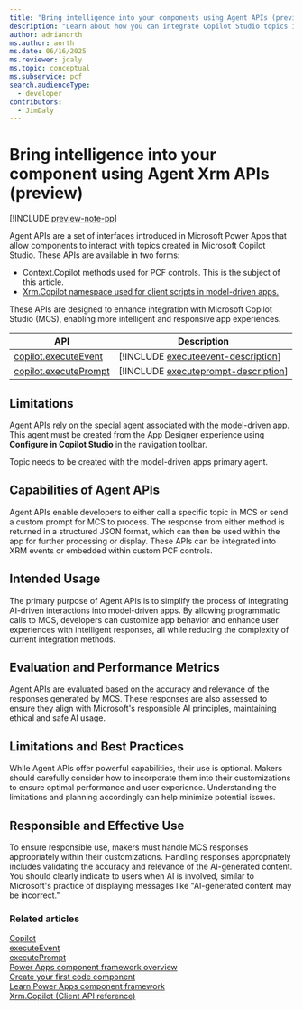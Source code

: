 ```yaml
---
title: "Bring intelligence into your components using Agent APIs (preview)"
description: "Learn about how you can integrate Copilot Studio topics into your custom components using Agent APIs"
author: adrianorth
ms.author: aorth
ms.date: 06/16/2025
ms.reviewer: jdaly
ms.topic: conceptual
ms.subservice: pcf
search.audienceType: 
  - developer
contributors: 
  - JimDaly
---
```


# Bring intelligence into your component using Agent Xrm APIs (preview)

[!INCLUDE [preview-note-pp](~/../shared-content/shared/preview-includes/preview-note-pp.md)]

Agent APIs are a set of interfaces introduced in Microsoft Power Apps that allow components to interact with topics created in Microsoft Copilot Studio. These APIs are available in two forms:

- Context.Copilot methods used for PCF controls. This is the subject of this article.
- [Xrm.Copilot namespace used for client scripts in model-driven apps.](../model-driven-apps/clientapi/bring-intelligence-using-agent-apis.md)

These APIs are designed to enhance integration with Microsoft Copilot Studio (MCS), enabling more intelligent and responsive app experiences.

|API|Description|
|---------|---------|
|[copilot.executeEvent](reference/copilot/executeevent.md)|[!INCLUDE [executeevent-description](reference/copilot/includes/executeevent-description.md)]|
|[copilot.executePrompt](reference/copilot/executeprompt.md)|[!INCLUDE [executeprompt-description](reference/copilot/includes/executeprompt-description.md)]|

## Limitations

Agent APIs rely on the special agent associated with the model-driven app. This agent must be created from the App Designer experience using **Configure in Copilot Studio** in the navigation toolbar.

Topic needs to be created with the model-driven apps primary agent.

## Capabilities of Agent APIs

Agent APIs enable developers to either call a specific topic in MCS or send a custom prompt for MCS to process. The response from either method is returned in a structured JSON format, which can then be used within the app for further processing or display. These APIs can be integrated into XRM events or embedded within custom PCF controls.

## Intended Usage

The primary purpose of Agent APIs is to simplify the process of integrating AI-driven interactions into model-driven apps. By allowing programmatic calls to MCS, developers can customize app behavior and enhance user experiences with intelligent responses, all while reducing the complexity of current integration methods.

## Evaluation and Performance Metrics

Agent APIs are evaluated based on the accuracy and relevance of the responses generated by MCS. These responses are also assessed to ensure they align with Microsoft's responsible AI principles, maintaining ethical and safe AI usage.

## Limitations and Best Practices

While Agent APIs offer powerful capabilities, their use is optional. Makers should carefully consider how to incorporate them into their customizations to ensure optimal performance and user experience. Understanding the limitations and planning accordingly can help minimize potential issues.

## Responsible and Effective Use

To ensure responsible use, makers must handle MCS responses appropriately within their customizations. Handling responses appropriately includes validating the accuracy and relevance of the AI-generated content. You should clearly indicate to users when AI is involved, similar to Microsoft's practice of displaying messages like "AI-generated content may be incorrect."

### Related articles

[Copilot](reference/copilot.md)  
[executeEvent](reference/copilot/executeevent.md)  
[executePrompt](reference/copilot/executeprompt.md)  
[Power Apps component framework overview](overview.md)  
[Create your first code component](implementing-controls-using-typescript.md)  
[Learn Power Apps component framework](/training/paths/use-power-apps-component-framework)  
[Xrm.Copilot (Client API reference)](../model-driven-apps/clientapi/reference/xrm-copilot.md)
